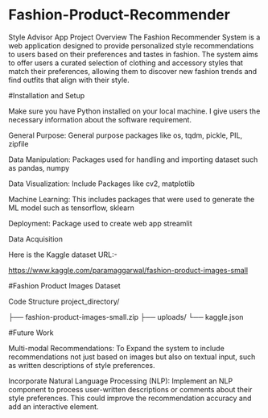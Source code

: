 # Fashion-Product-Recommender
Style Advisor App
Project Overview
The Fashion Recommender System is a web application designed to provide personalized style recommendations to users based on their preferences and tastes in fashion. The system aims to offer users a curated selection of clothing and accessory styles that match their preferences, allowing them to discover new fashion trends and find outfits that align with their style.



#Installation and Setup

Make sure you have Python installed on your local machine. I give users the necessary information about the software requirement.

General Purpose: General purpose packages like os, tqdm, pickle, PIL, zipfile

Data Manipulation: Packages used for handling and importing dataset such as pandas, numpy

Data Visualization: Include Packages like cv2, matplotlib

Machine Learning: This includes packages that were used to generate the ML model such as tensorflow, sklearn

Deployment: Package used to create web app streamlit

Data Acquisition

Here is the Kaggle dataset URL:- 

https://www.kaggle.com/paramaggarwal/fashion-product-images-small

#Fashion Product Images Dataset

Code Structure
project_directory/

├── fashion-product-images-small.zip
├── uploads/
└── kaggle.json

#Future Work

Multi-modal Recommendations: To Expand the system to include recommendations not just based on images but also on textual input, such as written descriptions of style preferences.

Incorporate Natural Language Processing (NLP): Implement an NLP component to process user-written descriptions or comments about their style preferences. This could improve the recommendation accuracy and add an interactive element.
